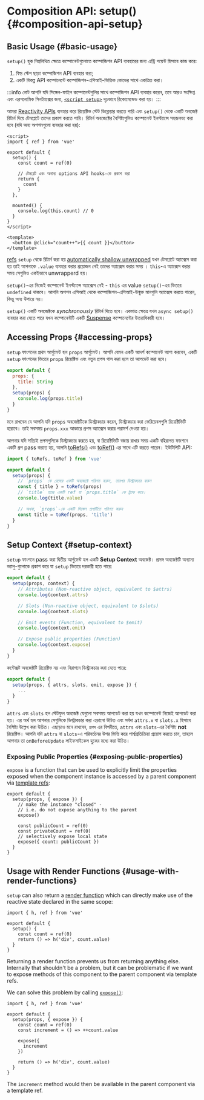 # Composition API: setup() {#composition-api-setup}

## Basic Usage {#basic-usage}

`setup()` হুক নিম্নলিখিত ক্ষেত্রে কম্পোনেন্টগুলোতে কম্পোজিশন API ব্যবহারের জন্য এন্ট্রি পয়েন্ট হিসাবে কাজ করে:

1. বিল্ড স্টেপ ছাড়া কম্পোজিশন API ব্যবহার করা;
2. একটি বিকল্প API কম্পোনেন্টে কম্পোজিশন-এপিআই-ভিত্তিক কোডের সাথে একত্রিত  করা।

:::info নোট
আপনি যদি সিঙ্গেল-ফাইল কম্পোনেন্টগুলির সাথে কম্পোজিশন API ব্যবহার করেন, তবে আরও সংক্ষিপ্ত এবং এরগনোমিক সিনট্যাক্সের জন্য, [`<script setup>`](/api/sfc-script-setup) দৃঢ়ভাবে রিকোমেন্ডেড করা হয়।
:::

আমরা [Reactivity APIs](./reactivity-core) ব্যবহার করে রিয়েক্টিভ স্টেট  ডিক্লেয়ার করতে পারি এবং `setup()` থেকে একটি অবজেক্ট রিটার্ন দিয়ে টেমপ্লেটে তাদের প্রকাশ করতে পারি। রিটার্ন অবজেক্টের বৈশিষ্ট্যগুলিও কম্পোনেন্ট ইনস্ট্যান্সে সহজলভ্য করা হবে (যদি অন্য অপশনগুলো ব্যবহার করা হয়):

```vue
<script>
import { ref } from 'vue'

export default {
  setup() {
    const count = ref(0)

    // টেমপ্লেট এবং অনান্য options API hooks-কে প্রকাশ করা
    return {
      count
    }
  },

  mounted() {
    console.log(this.count) // 0
  }
}
</script>

<template>
  <button @click="count++">{{ count }}</button>
</template>
```

[refs](/api/reactivity-core#ref) `setup` থেকে রিটার্ন করা হয় [automatically shallow unwrapped](/guide/essentials/reactivity-fundamentals#deep-reactivity) যখন টেমপ্লেটে অ্যাক্সেস করা হয় তাই আপনাকে `.value` ব্যবহার করার প্রয়োজন নেই তাদের অ্যাক্সেস করার সময় । `this`-এ অ্যাক্সেস করার সময় সেগুলিও একইভাবে unwrapperd হয়।

`setup()`-এর নিজেই কম্পোনেন্ট ইনস্ট্যান্সে অ্যাক্সেস নেই - `this` এর value `setup()`-এর ভিতরে `undefined` থাকবে। আপনি অপশন এপিআই থেকে কম্পোজিশন-এপিআই-উন্মুক্ত মানগুলি অ্যাক্সেস করতে পারেন, কিন্তু অন্য উপায়ে নয়।

`setup()` একটি অবজেক্টকে  _synchronously_ রিটার্ন দিতে হবে। একমাত্র ক্ষেত্রে যখন `async setup()` ব্যবহার করা যেতে পারে যখন কম্পোনেন্টটি একটি [Suspense](../guide/built-ins/suspense) কম্পোনেন্টের উত্তরাধিকারী হবে।

## Accessing Props {#accessing-props}

`setup` ফাংশনের প্রথম আর্গুমেন্ট হল `props` আর্গুমেন্ট। আপনি যেমন একটি আদর্শ কম্পোনেন্ট আশা করবেন, একটি `setup` ফাংশনের ভিতরে `props` রিয়েক্টিভ এবং নতুন প্রপস পাস করা হলে তা আপডেট করা হবে।

```js
export default {
  props: {
    title: String
  },
  setup(props) {
    console.log(props.title)
  }
}
```

মনে রাখবেন যে আপনি যদি `props` অবজেক্টটিকে ডিস্ট্রাকচার করেন, ডিস্ট্রাকচার করা ভেরিয়েবলগুলি রিয়েক্টিভিটি হারাবে। তাই সবসময় `props.xxx` আকারে প্রপস অ্যাক্সেস করার পরামর্শ দেওয়া হয়।

আপনার যদি সত্যিই প্রপসগুলিকে ডিস্ট্রাকচার করতে হয়, বা রিয়েক্টিভিটি বজায় রাখার সময় একটি বহিরাগত ফাংশনে একটি প্রপ pass করতে হয়, আপনি [toRefs()](./reactivity-utilities#torefs) এবং [toRef()](/api/reactivity-utilities#toref) এর সাথে এটি করতে পারেন। ইউটিলিটি API:

```js
import { toRefs, toRef } from 'vue'

export default {
  setup(props) {
    // `props` কে রেফের একটি অবজেক্টে পরিণত করুন, তারপর ডিস্ট্রাকচার করুন
    const { title } = toRefs(props)
    // `title` হচ্ছে একটি ref যা `props.title` কে ট্র্যাক করে। 
    console.log(title.value)

    // অথবা, `props`-কে একটি সিঙ্গেল প্রপার্টিতে পরিণত করুন
    const title = toRef(props, 'title')
  }
}
```

## Setup Context {#setup-context}

`setup` ফাংশনে pass করা দ্বিতীয় আর্গুমেন্ট হল একটি **Setup Context** অবজেক্ট। প্রসঙ্গ অবজেক্টটি অন্যান্য ভ্যালু-গুলোকে প্রকাশ করে যা `setup` ভিতরে দরকারী হতে পারে:

```js
export default {
  setup(props, context) {
    // Attributes (Non-reactive object, equivalent to $attrs)
    console.log(context.attrs)

    // Slots (Non-reactive object, equivalent to $slots)
    console.log(context.slots)

    // Emit events (Function, equivalent to $emit)
    console.log(context.emit)

    // Expose public properties (Function)
    console.log(context.expose)
  }
}
```

কন্টেক্সট অবজেক্টটি রিয়েক্টিভ নয় এবং নিরাপদে ডিস্ট্রাকচার করা যেতে পারে:

```js
export default {
  setup(props, { attrs, slots, emit, expose }) {
    ...
  }
}
```

`attrs` এবং `slots` হল স্টেটফুল অবজেক্ট যেগুলো সবসময় আপডেট করা হয় যখন কম্পোনেন্ট নিজেই আপডেট করা হয়। এর অর্থ হল আপনার সেগুলিকে ডিস্ট্রাকচার করা এড়ানো উচিত এবং সর্বদা `attrs.x` বা `slots.x` হিসাবে বৈশিষ্ট্য উল্লেখ করা উচিত। এছাড়াও মনে রাখবেন, `প্রপস` এর বিপরীতে, `attrs` এবং `slots`-এর বৈশিষ্ট্য **not** রিয়েক্টিভ। আপনি যদি `attrs` বা `slots`-এ পরিবর্তনের উপর ভিত্তি করে পার্শ্বপ্রতিক্রিয়া প্রয়োগ করতে চান, তাহলে আপনার তা `onBeforeUpdate` লাইফসাইকেল হুকের মধ্যে করা উচিত।

### Exposing Public Properties {#exposing-public-properties}

`expose` is a function that can be used to explicitly limit the properties exposed when the component instance is accessed by a parent component via [template refs](/guide/essentials/template-refs#ref-on-component):

```js{5,10}
export default {
  setup(props, { expose }) {
    // make the instance "closed" -
    // i.e. do not expose anything to the parent
    expose()

    const publicCount = ref(0)
    const privateCount = ref(0)
    // selectively expose local state
    expose({ count: publicCount })
  }
}
```

## Usage with Render Functions {#usage-with-render-functions}

`setup` can also return a [render function](/guide/extras/render-function) which can directly make use of the reactive state declared in the same scope:

```js{6}
import { h, ref } from 'vue'

export default {
  setup() {
    const count = ref(0)
    return () => h('div', count.value)
  }
}
```

Returning a render function prevents us from returning anything else. Internally that shouldn't be a problem, but it can be problematic if we want to expose methods of this component to the parent component via template refs.

We can solve this problem by calling [`expose()`](#exposing-public-properties):

```js{8-10}
import { h, ref } from 'vue'

export default {
  setup(props, { expose }) {
    const count = ref(0)
    const increment = () => ++count.value

    expose({
      increment
    })

    return () => h('div', count.value)
  }
}
```

The `increment` method would then be available in the parent component via a template ref.
